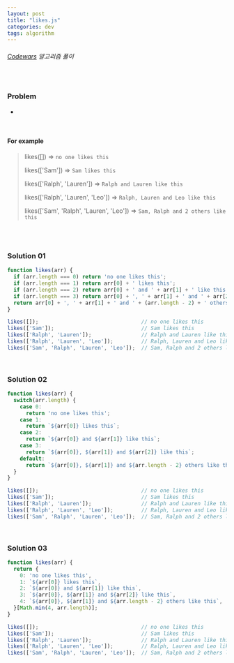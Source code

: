 ```yaml
---
layout: post
title: "likes.js"
categories: dev
tags: algorithm
---
```


###### [Codewars](https://www.codewars.com) 알고리즘 풀이

<br>

### Problem

- 

<br>

#### For example

> likes([]) => `no one likes this`
>
> likes(['Sam']) => `Sam likes this`
>
> likes(['Ralph', 'Lauren']) => `Ralph and Lauren like this`
>
> likes(['Ralph', 'Lauren', 'Leo']) => `Ralph, Lauren and Leo like this`
>
> likes(['Sam', 'Ralph', 'Lauren', 'Leo']) => `Sam, Ralph and 2 others like this`

<br>

<br>

### Solution 01

```js
function likes(arr) {
  if (arr.length === 0) return 'no one likes this';
  if (arr.length === 1) return arr[0] + ' likes this';
  if (arr.length === 2) return arr[0] + ' and ' + arr[1] + ' like this';
  if (arr.length === 3) return arr[0] + ', ' + arr[1] + ' and ' + arr[2] + ' like this';
  return arr[0] + ', ' + arr[1] + ' and ' + (arr.length - 2) + ' others like this';
}

likes([]);                                 // no one likes this
likes(['Sam']);                            // Sam likes this
likes(['Ralph', 'Lauren']);                // Ralph and Lauren like this
likes(['Ralph', 'Lauren', 'Leo']);         // Ralph, Lauren and Leo like this
likes(['Sam', 'Ralph', 'Lauren', 'Leo']);  // Sam, Ralph and 2 others like this
```

<br>

### Solution 02

```js
function likes(arr) {
  switch(arr.length) {
    case 0:
      return 'no one likes this';
    case 1:
      return `${arr[0]} likes this`;
    case 2:
      return `${arr[0]} and ${arr[1]} like this`;
    case 3:
      return `${arr[0]}, ${arr[1]} and ${arr[2]} like this`;
    default:
      return `${arr[0]}, ${arr[1]} and ${arr.length - 2} others like this`;
  }
}

likes([]);                                 // no one likes this
likes(['Sam']);                            // Sam likes this
likes(['Ralph', 'Lauren']);                // Ralph and Lauren like this
likes(['Ralph', 'Lauren', 'Leo']);         // Ralph, Lauren and Leo like this
likes(['Sam', 'Ralph', 'Lauren', 'Leo']);  // Sam, Ralph and 2 others like this
```

<br>

### Solution 03

```js
function likes(arr) {
  return {
    0: 'no one likes this',
    1: `${arr[0]} likes this`,
    2: `${arr[0]} and ${arr[1]} like this`,
    3: `${arr[0]}, ${arr[1]} and ${arr[2]} like this`,
    4: `${arr[0]}, ${arr[1]} and ${arr.length - 2} others like this`,
  }[Math.min(4, arr.length)];
}

likes([]);                                 // no one likes this
likes(['Sam']);                            // Sam likes this
likes(['Ralph', 'Lauren']);                // Ralph and Lauren like this
likes(['Ralph', 'Lauren', 'Leo']);         // Ralph, Lauren and Leo like this
likes(['Sam', 'Ralph', 'Lauren', 'Leo']);  // Sam, Ralph and 2 others like this
```

<br>

<br>